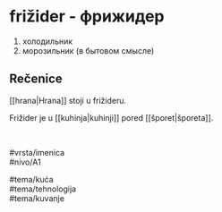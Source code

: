 # frižider - фрижидер

1. холодильник  
2. морозильник (в бытовом смысле)

## Rečenice

[[hrana|Hrana]] stoji u frižideru.

Frižider je u [[kuhinja|kuhinji]] pored [[šporet|šporeta]].

<br>

#vrsta/imenica  
#nivo/A1  

#tema/kuća  
#tema/tehnologija  
#tema/kuvanje  
